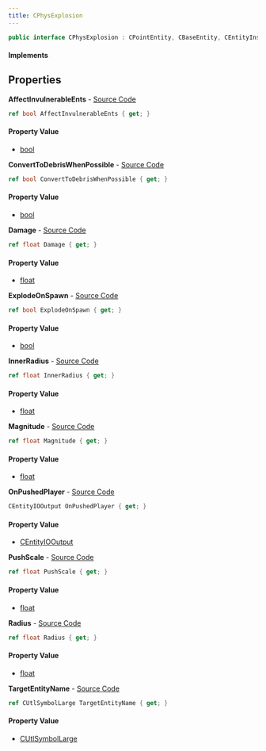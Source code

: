 ```yaml
---
title: CPhysExplosion
---
```


```csharp
public interface CPhysExplosion : CPointEntity, CBaseEntity, CEntityInstance, ISchemaClass<CEntityInstance>, ISchemaClass<CBaseEntity>, ISchemaClass<CPointEntity>, ISchemaClass<CPhysExplosion>, ISchemaField, ISchemaClass, INativeHandle
```

#### Implements

## Properties

**AffectInvulnerableEnts** - [Source Code](https://github.com/swiftly-solution/swiftlys2/blob/master/managed/src/SwiftlyS2.Generated/Schemas/Interfaces/CPhysExplosion.cs#L32)

```csharp
ref bool AffectInvulnerableEnts { get; }
```

#### Property Value

- [bool](https://learn.microsoft.com/dotnet/api/system.boolean)

**ConvertToDebrisWhenPossible** - [Source Code](https://github.com/swiftly-solution/swiftlys2/blob/master/managed/src/SwiftlyS2.Generated/Schemas/Interfaces/CPhysExplosion.cs#L30)

```csharp
ref bool ConvertToDebrisWhenPossible { get; }
```

#### Property Value

- [bool](https://learn.microsoft.com/dotnet/api/system.boolean)

**Damage** - [Source Code](https://github.com/swiftly-solution/swiftlys2/blob/master/managed/src/SwiftlyS2.Generated/Schemas/Interfaces/CPhysExplosion.cs#L20)

```csharp
ref float Damage { get; }
```

#### Property Value

- [float](https://learn.microsoft.com/dotnet/api/system.single)

**ExplodeOnSpawn** - [Source Code](https://github.com/swiftly-solution/swiftlys2/blob/master/managed/src/SwiftlyS2.Generated/Schemas/Interfaces/CPhysExplosion.cs#L16)

```csharp
ref bool ExplodeOnSpawn { get; }
```

#### Property Value

- [bool](https://learn.microsoft.com/dotnet/api/system.boolean)

**InnerRadius** - [Source Code](https://github.com/swiftly-solution/swiftlys2/blob/master/managed/src/SwiftlyS2.Generated/Schemas/Interfaces/CPhysExplosion.cs#L26)

```csharp
ref float InnerRadius { get; }
```

#### Property Value

- [float](https://learn.microsoft.com/dotnet/api/system.single)

**Magnitude** - [Source Code](https://github.com/swiftly-solution/swiftlys2/blob/master/managed/src/SwiftlyS2.Generated/Schemas/Interfaces/CPhysExplosion.cs#L18)

```csharp
ref float Magnitude { get; }
```

#### Property Value

- [float](https://learn.microsoft.com/dotnet/api/system.single)

**OnPushedPlayer** - [Source Code](https://github.com/swiftly-solution/swiftlys2/blob/master/managed/src/SwiftlyS2.Generated/Schemas/Interfaces/CPhysExplosion.cs#L34)

```csharp
CEntityIOOutput OnPushedPlayer { get; }
```

#### Property Value

- [CEntityIOOutput](/docs/api/shared/schemadefinitions/centityiooutput)

**PushScale** - [Source Code](https://github.com/swiftly-solution/swiftlys2/blob/master/managed/src/SwiftlyS2.Generated/Schemas/Interfaces/CPhysExplosion.cs#L28)

```csharp
ref float PushScale { get; }
```

#### Property Value

- [float](https://learn.microsoft.com/dotnet/api/system.single)

**Radius** - [Source Code](https://github.com/swiftly-solution/swiftlys2/blob/master/managed/src/SwiftlyS2.Generated/Schemas/Interfaces/CPhysExplosion.cs#L22)

```csharp
ref float Radius { get; }
```

#### Property Value

- [float](https://learn.microsoft.com/dotnet/api/system.single)

**TargetEntityName** - [Source Code](https://github.com/swiftly-solution/swiftlys2/blob/master/managed/src/SwiftlyS2.Generated/Schemas/Interfaces/CPhysExplosion.cs#L24)

```csharp
ref CUtlSymbolLarge TargetEntityName { get; }
```

#### Property Value

- [CUtlSymbolLarge](/docs/api/shared/natives/cutlsymbollarge)

